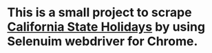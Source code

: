 # This is a small project to scrape [California State Holidays](https://www.sos.ca.gov/state-holidays) by using Selenuim webdriver for Chrome.
